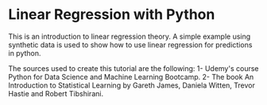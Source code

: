 # Linear Regression with Python

This is an introduction to linear regression theory. A simple example using synthetic data is used to show how to use linear regression for predictions in python.

The sources used to create this tutorial are the following:
1- Udemy's course Python for Data Science and Machine Learning Bootcamp.
2- The book An Introduction to Statistical Learning by Gareth James, Daniela Witten, Trevor Hastie and Robert Tibshirani.

